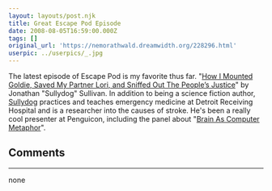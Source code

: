 ```yaml
---
layout: layouts/post.njk
title: Great Escape Pod Episode
date: 2008-08-05T16:59:00.000Z
tags: []
original_url: 'https://nemorathwald.dreamwidth.org/228296.html'
userpic: ../userpics/_.jpg
---
```

The latest episode of Escape Pod is my favorite thus far. "[How I Mounted Goldie, Saved My Partner Lori, and Sniffed Out The People’s Justice](http://escapepod.org/2008/08/01/ep169-how-i-mounted-goldie-saved-my-partner-lori-and-sniffed-out-the-peoples-justice/)" by Jonathan "Sullydog" Sullivan. In addition to being a science fiction author, [Sullydog](http://sullydog.com/) practices and teaches emergency medicine at Detroit Receiving Hospital and is a researcher into the causes of stroke. He's been a really cool presenter at Penguicon, including the panel about "[Brain As Computer Metaphor](http://www.archive.org/details/Brain-as-computerMetaphor_256)".

## Comments

---

none
